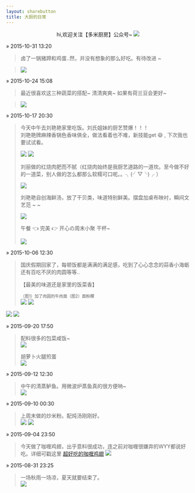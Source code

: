 ```yaml
---
layout: sharebutton
title: 大厨的日常
---
```

<center>
 hi,欢迎关注【多米厨房】公众号~

 <img src="http://7xloce.com1.z0.glb.clouddn.com/qrcode_for_gh_e85b7890672f_430.jpg" class="photo photo-small"/>
</center>
 
&raquo; 2015-10-31 13:20
> 卤了一锅猪蹄和鸡蛋..然，并没有想象的那么好吃。有待改进 ~ 

> <img src="http://7xloce.com1.z0.glb.clouddn.com/cooking0018.jpg" class="photo"/>

&raquo; 2015-10-24 15:08
> 最近很喜欢这三种蔬菜的搭配~ 清清爽爽~ 如果有荷兰豆会更好~ 

> <img src="http://7xloce.com1.z0.glb.clouddn.com/cooking0017.jpg" class="photo"/>

&raquo; 2015-10-17 20:30
> 今天中午去刘艳艳家里吃饭。刘氏姐妹的厨艺赞爆！！！<br>
>  刘艳艳牌麻辣香锅色香味俱全，做法看着也不难，新技能get 😄 , 下次我也要试试看。
> 
> <img src="http://7xloce.com1.z0.glb.clouddn.com/cooking0012.jpg" class="photo photo-small"/>
> <img src="http://7xloce.com1.z0.glb.clouddn.com/cooking0013.jpg" class="photo photo-small"/>
> 
> 刘丽做的红烧肉肥而不腻（红烧肉始终是我厨艺道路的一道坎。至今做不好的一道菜，别人做的怎么都那么软糯可口呢。。╮(╯▽╰)╭ ）
> 
> <img src="http://7xloce.com1.z0.glb.clouddn.com/cooking0014.jpg" class="photo"/>
> 
> 刘艳艳自创海鲜汤，放了干贝类，味道特别鲜美。摆盘加桌布映衬，瞬间文艺范 ~ ~
> 
> <img src="http://7xloce.com1.z0.glb.clouddn.com/cooking0015.jpg" class="photo"/>
>  
> 午餐 👈  完美 👉    开心の周末小聚  干杯~
> 
> <img src="http://7xloce.com1.z0.glb.clouddn.com/cooking0016.jpg" class="photo-small"/>




 &raquo; 2015-10-06 12:30

> 国庆假期回家了，每顿饭都是满满的满足感，吃到了心心念念的蒜香小海蛎还有百吃不厌的肉圆等等..
> 
> 【最美的味道还是家里的饭菜香】
> 
> <span style="font-size:0.8em">（图1）加了肉圆的牛肉面（图2）面粉粿</span><br> 
> <img src="http://7xloce.com1.z0.glb.clouddn.com/cooking0008.jpg" class="photo photo-small"/>
<img src="http://7xloce.com1.z0.glb.clouddn.com/cooking0009.jpg" class="photo photo-small"/><br/>
<img src="http://7xloce.com1.z0.glb.clouddn.com/cooking0010.jpg" class="photo photo-small"/>
<img src="http://7xloce.com1.z0.glb.clouddn.com/cooking0011.jpg" class="photo photo-small"/>

 &raquo; 2015-09-20 17:50

> 配料很多的包菜咸饭~ <br/> 
> <img src="http://7xloce.com1.z0.glb.clouddn.com/cooking0006.jpg" class="photo"/>
> 
> 胡萝卜火腿煎蛋 <br/>
> <img src="http://7xloce.com1.z0.glb.clouddn.com/cooking0007.jpg" class="photo"/>

 &raquo; 2015-09-12 12:30

> 中午的清蒸鲈鱼。用微波炉蒸鱼真的很方便呐~ <br/>
> <img src="http://7xloce.com1.z0.glb.clouddn.com/cooking0005.jpg" class="photo"/>

 &raquo; 2015-09-10 00:30

> 上周末做的炒米粉。配炖汤刚刚好。<br/>
> <img src="http://7xloce.com1.z0.glb.clouddn.com/cooking0003.jpg" class="photo"/>
> <img src="http://7xloce.com1.z0.glb.clouddn.com/cooking0004.jpg" class="photo"/>

 &raquo; 2015-09-04 23:50

> 今天做了咖喱鸡翅，出乎意料很成功，连之前对咖喱很嫌弃的WYY都说好吃。详细可戳这里 <a href="http://mp.weixin.qq.com/s?__biz=MzIxMTA1ODM5Mw==&mid=220836537&idx=1&sn=c9c48bbd29fe6a38bbcec14061386ec1&scene=1&srcid=0904QSR1i0EwjH3XOmzuKv4d&from=singlemessage&isappinstalled=0#rd" target="_blank">超好吃的咖喱鸡翅</a>
> <img src="http://7xloce.com1.z0.glb.clouddn.com/cooking0002.jpg" class="photo"/>

&raquo; 2015-08-31 23:25

> 一场秋雨一场凉，夏天就要结束了。<br/>
> <img src="http://7xloce.com1.z0.glb.clouddn.com/cooking0001.jpg" class="photo"/>




